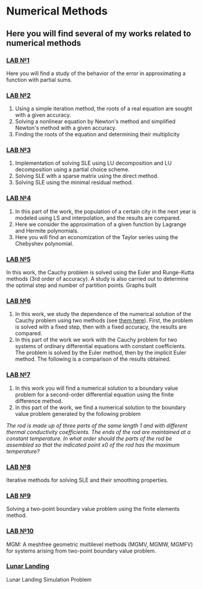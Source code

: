 # Numerical Methods

## Here you will find several of my works related to numerical methods

### [LAB №1](https://github.com/ALex2002Sim/NumericalMeth/blob/main/lab1Simakov.ipynb)
Here you will find a study of the behavior of the error in approximating a function with partial sums.

### [LAB №2](https://github.com/ALex2002Sim/NumericalMeth/blob/main/lab2Simakov.ipynb)
1. Using a simple iteration method, the roots of a real equation are sought with a given accuracy.
2. Solving a nonlinear equation by Newton's method and simplified Newton's method with a given accuracy.
3. Finding the roots of the equation and determining their multiplicity

### [LAB №3](https://github.com/ALex2002Sim/NumericalMeth/blob/main/lab3Simakov.ipynb)
1. Implementation of solving SLE using LU decomposition and LU decomposition using a partial choice scheme.
2. Solving SLE with a sparse matrix using the direct method.
3. Solving SLE using the minimal residual method.

### [LAB №4](https://github.com/ALex2002Sim/NumericalMeth/blob/main/lab5.ipynb)
1. In this part of the work, the population of a certain city in the next year is modeled using LS and interpolation, and the results are compared.
2. Here we consider the approximation of a given function by Lagrange and Hermite polynomials.
3. Here you will find an economization of the Taylor series using the Chebyshev polynomial.

### [LAB №5](https://github.com/ALex2002Sim/NumericalMeth/blob/main/lab6Simakov.ipynb)
In this work, the Cauchy problem is solved using the Euler and Runge-Kutta methods (3rd order of accuracy). A study is also carried out to determine the optimal step and number of partition points. Graphs built

### [LAB №6](https://github.com/ALex2002Sim/NumericalMeth/blob/main/lab7Simakov.ipynb)
1. In this work, we study the dependence of the numerical solution of the Cauchy problem using two methods (see [them here](https://github.com/ALex2002Sim/NumericalMeth/blob/main/lab6Simakov.ipynb)). First, the problem is solved with a fixed step, then with a fixed accuracy, the results are compared.
2. In this part of the work we work with the Cauchy problem for two systems of ordinary differential equations with constant coefficients. The problem is solved by the Euler method, then by the implicit Euler method. The following is a comparison of the results obtained.

### [LAB №7](https://github.com/ALex2002Sim/NumericalMeth/blob/main/lab8Simakov.ipynb)
1. In this work you will find a numerical solution to a boundary value problem for a second-order differential equation using the finite difference method.
2. In this part of the work, we find a numerical solution to the boundary value problem generated by the following problem

_The rod is made up of three parts of the same length 1 and with different thermal conductivity coefficients. The ends of the rod are maintained at a constant temperature. In what order should the parts of the rod be assembled so that the indicated point x0 of the rod has the maximum temperature?_

### [LAB №8](https://github.com/ALex2002Sim/NumericalMeth/blob/main/lab1Sem9New.ipynb)
Iterative methods for solving SLE and their smoothing properties.

### [LAB №9](https://github.com/ALex2002Sim/NumericalMeth/blob/main/lab2Sem9.ipynb)
Solving a two-point boundary value problem using the finite elements method.

### [LAB №10](https://github.com/ALex2002Sim/NumericalMeth/blob/main/lab3Sem9.ipynb)
MGM: A meshfree geometric multilevel methods (MGMV, MGMW, MGMFV) for systems arising from two-point boundary value problem.

### [Lunar Landing](https://github.com/ALex2002Sim/NumericalMeth/blob/main/MoonLanding.ipynb)
Lunar Landing Simulation Problem
